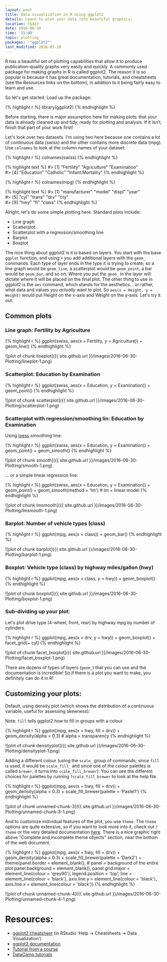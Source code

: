 ```yaml
---
layout: post
title: Data visualization in R using ggplot2
details: Learn to plot your data into beautiful graphics!
location: FG423
date: 2016-06-30
time: '15:00'
topic: plotting
packages: '"ggplot2"'
last_modified: 2016-07-20
---
```


R has a beautiful set of plotting capabilities that allow it to produce
publication-quality graphs very easily and quickly. A commonly used package for
making graphs in R is called ggplot2. The reason it is so popular is because it
has great documentation, tutorials, and cheatsheets (see the Resources links on
the bottom), in addition to it being fairly easy to learn and use.

So let's get started. Load up the package:


{% highlight r %}
library(ggplot2)
{% endhighlight %}

Before starting, there is major assumption here for making plots: that your data
is already cleaned up and tidy, ready for plotting and analysis. If it isn't,
finish that part of your work first!

Let's look over two datasets. I'm using two here because one contains a lot of
continuous data (swiss) and the other contains more discrete data (mpg). Use
`colnames` to look at the column names of your dataset:


{% highlight r %}
colnames(swiss)
{% endhighlight %}



{% highlight text %}
#> [1] "Fertility"        "Agriculture"      "Examination"     
#> [4] "Education"        "Catholic"         "Infant.Mortality"
{% endhighlight %}



{% highlight r %}
colnames(mpg)
{% endhighlight %}



{% highlight text %}
#>  [1] "manufacturer" "model"        "displ"        "year"        
#>  [5] "cyl"          "trans"        "drv"          "cty"         
#>  [9] "hwy"          "fl"           "class"
{% endhighlight %}

Alright, let's do some simple plotting here. Standard plots include:

- Line graph
- Scatterplot
- Scatterplot with a regression/smoothing line
- Barplot
- Boxplot

The nice thing about ggplot2 is it is based on layers. You start with the base
`ggplot` function, and using `+` you add additional layers with the `geom_`
commands. Each type of layer ends in the type it is trying to create; so a line
graph would be `geom_line`, a scatterplot would be `geom_point`, a bar would be
`geom_bar`, and so on. Where you put the `geom_` in the layer will dictate where
it will be placed on the final plot. The other thing to use in ggplot2 is the
`aes` command, which stands for the aesthetics... or rather, what data and
values you *actually* want to plot. So `aes(x = Height, y = Weight)` would put
Height on the x-axis and Weight on the y-axis. Let's try it out.

## Common plots

### Line graph: Fertility by Agriculture


{% highlight r %}
ggplot(swiss, aes(x = Fertility, y = Agriculture)) +
    geom_line()
{% endhighlight %}

![plot of chunk lineplot]({{ site.github.url }}/images/2016-06-30-Plotting/lineplot-1.png)

### Scatterplot: Education by Examination


{% highlight r %}
ggplot(swiss, aes(x = Education, y = Examination)) +
    geom_point()
{% endhighlight %}

![plot of chunk scatterplot]({{ site.github.url }}/images/2016-06-30-Plotting/scatterplot-1.png)

### Scatterplot with regression/smoothing lin: Education by Examination

Using [loess](https://en.wikipedia.org/wiki/Local_regression) smoothing line:


{% highlight r %}
ggplot(swiss, aes(x = Education, y = Examination)) +
    geom_point() +
    geom_smooth()
{% endhighlight %}

![plot of chunk smooth]({{ site.github.url }}/images/2016-06-30-Plotting/smooth-1.png)

... or a simple linear regression line:


{% highlight r %}
ggplot(swiss, aes(x = Education, y = Examination)) +
    geom_point() +
    geom_smooth(method = 'lm') # lm = linear model
{% endhighlight %}

![plot of chunk lmsmooth]({{ site.github.url }}/images/2016-06-30-Plotting/lmsmooth-1.png)

### Barplot: Number of vehicle types (class)


{% highlight r %}
ggplot(mpg, aes(x = class)) +
    geom_bar()
{% endhighlight %}

![plot of chunk barplot]({{ site.github.url }}/images/2016-06-30-Plotting/barplot-1.png)

### Boxplot: Vehicle type (class) by highway miles/gallon (hwy)


{% highlight r %}
ggplot(mpg, aes(x = class, y = hwy)) +
    geom_boxplot()
{% endhighlight %}

![plot of chunk boxplot]({{ site.github.url }}/images/2016-06-30-Plotting/boxplot-1.png)

### Sub-dividing up your plot: 

Let's plot drive type (4-wheel, front, rear) by highway mpg by number of
cylinders.


{% highlight r %}
ggplot(mpg, aes(x = drv, y = hwy)) +
    geom_boxplot() +
    facet_grid(~ cyl)
{% endhighlight %}

![plot of chunk facet_boxplot]({{ site.github.url }}/images/2016-06-30-Plotting/facet_boxplot-1.png)

There are dozens of types of layers (`geom_`) that you can use and the
documentation is incredible! So if there is a plot you want to make, you
definitely can do it in R!

## Customizing your plots:

Default, using density plot (which shows the distribution of a continuous
variable, useful for assessing skewness):

Note: `fill` tells ggplot2 how to fill in groups with a colour.


{% highlight r %}
ggplot(mpg, aes(x = hwy, fill = drv)) +
    geom_density(alpha = 0.3) # alpha = transparency
{% endhighlight %}

![plot of chunk densityplot]({{ site.github.url }}/images/2016-06-30-Plotting/densityplot-1.png)

Adding a different colour (using the `scale_` group of commands; since `fill` is
used, it would be `scale_fill_` and since one of the colour palettes is called
`brewer`, it turns into `scale_fill_brewer`). You can see the different choices
for palettes by running `?scale_fill_brewer` to look at the help file.


{% highlight r %}
ggplot(mpg, aes(x = hwy, fill = drv)) +
    geom_density(alpha = 0.3) +
    scale_fill_brewer(palette = 'Pastel1')
{% endhighlight %}

![plot of chunk unnamed-chunk-3]({{ site.github.url }}/images/2016-06-30-Plotting/unnamed-chunk-3-1.png)

And to customize individual features of the plot, you use `theme`. The `theme`
options are quite extensive, so if you want to look more into it, check out
`?theme` or the very detailed documentation
[here](http://docs.ggplot2.org/dev/vignettes/themes.html). There is a nice
graphic right above "Complete and incomplete theme objects" section, near the
bottom of the web document.


{% highlight r %}
ggplot(mpg, aes(x = hwy, fill = drv)) +
    geom_density(alpha = 0.3) +
    scale_fill_brewer(palette = 'Dark2') +
    theme(panel.border = element_blank(), # panel = background of the entire plot
          panel.background = element_blank(),
          panel.grid.major = element_line(colour = 'grey90'),
          legend.position = 'top',
          line = element_line(colour = 'black'),
          axis.line.y = element_line(colour = 'black'),
          axis.line.x = element_line(colour = 'black'))
{% endhighlight %}

![plot of chunk unnamed-chunk-4]({{ site.github.url }}/images/2016-06-30-Plotting/unnamed-chunk-4-1.png)

# Resources:

- [ggplot2 cheatsheet](https://www.rstudio.com/wp-content/uploads/2015/03/ggplot2-cheatsheet.pdf) 
(in RStudio 'Help -> Cheatsheets -> Data Visualization')
- [ggplot2 documentation](http://docs.ggplot2.org/current/)
- [Tutorial from a course](http://tutorials.iq.harvard.edu/R/Rgraphics/Rgraphics.html)
- [DataCamp tutorials](https://www.datacamp.com/courses/data-visualization-with-ggplot2-1)
